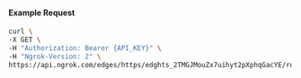 <!-- Code generated for API Clients. DO NOT EDIT. -->
#### Example Request
```bash
curl \
-X GET \
-H "Authorization: Bearer {API_KEY}" \
-H "Ngrok-Version: 2" \
https://api.ngrok.com/edges/https/edghts_2TMGJMouZx7uihyt2pXphqGacYE/routes/edghtsrt_2TMGJRcFz91EaJl3UA7WjW614EF/ip_restriction
